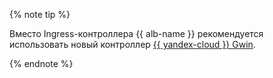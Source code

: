 {% note tip %}

Вместо Ingress-контроллера {{ alb-name }} рекомендуется использовать новый контроллер [{{ yandex-cloud }} Gwin](../../application-load-balancer/tools/gwin/index.md).

{% endnote %}